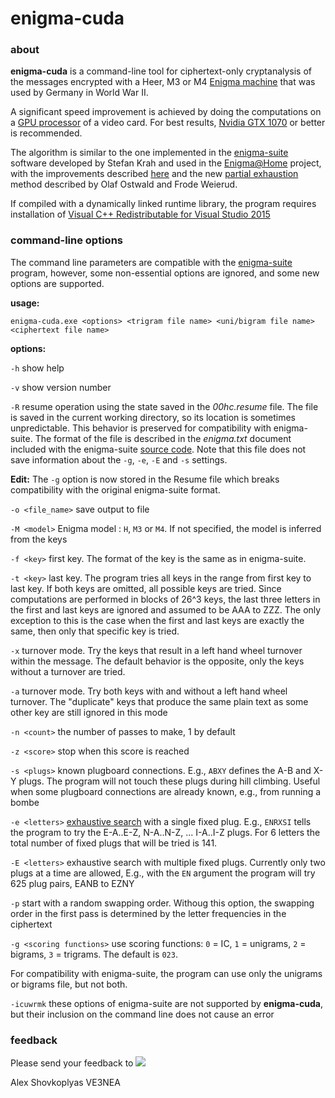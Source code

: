 # enigma-cuda
### about

**enigma-cuda** is a command-line tool for ciphertext-only cryptanalysis of the 
messages encrypted with a Heer, M3 or M4 [Enigma machine][1] that was used by 
Germany in World War II. 

A significant speed improvement is achieved by doing the computations on 
a [GPU processor][6] of a video card. For best results, [Nvidia GTX 1070][8]
or better is recommended.

The algorithm is similar to the one implemented in the [enigma-suite][2] 
software developed by Stefan Krah and used in the
[Enigma@Home][3] project, with the improvements described [here][4] and the
new [partial exhaustion][5] method described by Olaf Ostwald and Frode Weierud.

If compiled with a dynamically linked runtime library, the program requires
installation of [Visual C++ Redistributable for Visual Studio 2015][9]



### command-line options

The command line parameters are compatible with the [enigma-suite][2] program, 
however, some non-essential options are ignored, and some new options are
supported.

**usage:**

`enigma-cuda.exe <options> <trigram file name> <uni/bigram file name> <ciphertext file name>`

**options:**

`-h`             show help

`-v`             show version number

`-R`             resume operation using the state saved in the *00hc.resume*
file. The file is saved in the current working directory, so its location 
is sometimes unpredictable. 
This behavior is preserved for compatibility with enigma-suite.
The format of the file is described in the *enigma.txt* document included with 
the enigma-suite [source code][7]. Note that this file does not save information
about the `-g`, `-e`, `-E` and `-s` settings.

**Edit:** The `-g` option is now stored in the Resume file which breaks 
compatibility with the original enigma-suite format.

`-o <file_name>` save output to file

`-M <model>`     Enigma model : `H`, `M3` or `M4`. If not specified, the model 
is inferred from the keys

`-f <key>`       first key. The format of the key is the same as in enigma-suite.

`-t <key>`       last key. The program tries all keys in the range from first 
key to last key. If both keys are omitted, all possible keys are tried. 
Since computations are performed in blocks of 26^3 keys, the last
three letters in the first and last keys are ignored and assumed to be
AAA to ZZZ. The only exception to this is the case when the first and last keys 
are exactly the same, then only that specific key is tried.

`-x`             turnover mode. Try the keys that result in a left hand wheel
turnover within the message. The default behavior is the opposite, only the keys
without a turnover are tried.

`-a`             turnover mode. Try both keys with and without a left hand wheel 
turnover. The "duplicate" keys that produce the same plain text as some other 
key are still ignored in this mode

`-n <count>`     the number of passes to make, 1 by default

`-z <score>`     stop when this score is reached

`-s <plugs>`     known plugboard connections. E.g., `ABXY` defines the A-B and 
X-Y plugs. The program will not touch these plugs during hill climbing. 
Useful when  some plugboard connections are already known, e.g., from running a 
bombe

`-e <letters>`   [exhaustive search][5] with a single fixed plug. E.g., `ENRXSI`
tells the program to try the E-A..E-Z, N-A..N-Z, ... I-A..I-Z plugs. For 6 
letters the total number of fixed plugs that will be tried is 141.

`-E <letters>`   exhaustive search with multiple fixed plugs. Currently only two
plugs at a time are allowed, E.g., with the `EN` argument the program will try
625 plug pairs, EANB to EZNY


`-p`             start with a random swapping order. Withoug this option, the 
swapping order in the first pass is determined by the letter frequencies in the 
ciphertext

`-g <scoring functions>`    use scoring functions: `0` = IC, `1` = unigrams, 
`2` = bigrams, `3` = trigrams. 
The default is `023`. 

For compatibility with enigma-suite,
the program can use only the unigrams or bigrams file, but not both.

`-icuwrmk`       these options of enigma-suite are not supported by 
**enigma-cuda**, but their inclusion on the command line does not cause an error



### feedback
Please send your feedback to
![](http://dxatlas.com/Img/EmailMe.gif)

Alex Shovkoplyas VE3NEA


[1]: https://en.wikipedia.org/wiki/Enigma_machine
[2]: http://www.bytereef.org/enigma-suite.html
[3]: http://www.enigmaathome.net/
[4]: http://www.enigmaathome.net/forum_thread.php?id=814#4143
[5]: http://cryptocellar.org/pubs/Enigma_ModernBreaking.pdf
[6]: http://www.nvidia.ca/object/what-is-gpu-computing.html
[7]: http://www.bytereef.org/enigma-suite.html
[8]: https://www.nvidia.com/en-us/geforce/products/10series/geforce-gtx-1070/
[9]: https://www.microsoft.com/en-us/download/details.aspx?id=48145